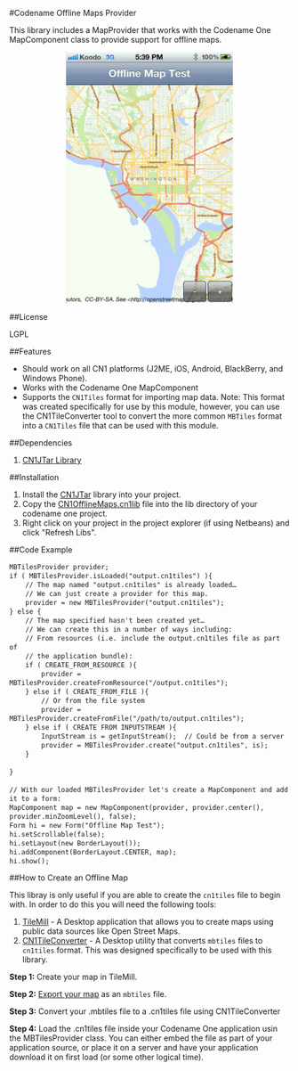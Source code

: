 #Codename Offline Maps Provider




This library includes a MapProvider that works with the Codename One MapComponent class to provide support for offline maps. 

<center><img src="screenshots/ios_ss.jpg" width="300"/></center>

##License

LGPL

##Features

* Should work on all CN1 platforms (J2ME, iOS, Android, BlackBerry, and Windows Phone).
* Works with the Codename One MapComponent
* Supports the `CN1Tiles` format for importing map data.  Note:  This format was created specifically for use by this module, however, you can use the CN1TileConverter tool to convert the more common `MBTiles` format into a `CN1Tiles` file that can be used with this module.

##Dependencies

1. [CN1JTar Library](https://github.com/shannah/CN1JTar)


##Installation


1. Install the [CN1JTar](https://github.com/shannah/CN1JTar) library into your project.
2. Copy the [CN1OfflineMaps.cn1lib](https://rawgithub.com/shannah/CN1OfflineMaps/raw/master/dist/CN1OfflineMaps.cn1lib) file into the lib directory of your codename one project.
3. Right click on your project in the project explorer (if using Netbeans) and click "Refresh Libs".


##Code Example

~~~
MBTilesProvider provider; 
if ( MBTilesProvider.isLoaded("output.cn1tiles") ){
    // The map named "output.cn1tiles" is already loaded…
    // We can just create a provider for this map.
    provider = new MBTilesProvider("output.cn1tiles");
} else {
    // The map specified hasn't been created yet…
    // We can create this in a number of ways including:
    // From resources (i.e. include the output.cn1tiles file as part of 
    // the application bundle):
    if ( CREATE_FROM_RESOURCE ){
        provider = MBTilesProvider.createFromResource("/output.cn1tiles");
    } else if ( CREATE_FROM_FILE ){
        // Or from the file system
        provider = MBTilesProvider.createFromFile("/path/to/output.cn1tiles");
    } else if ( CREATE FROM INPUTSTREAM ){
        InputStream is = getInputStream();  // Could be from a server
        provider = MBTilesProvider.create("output.cn1tiles", is);
    }
        
}

// With our loaded MBTilesProvider let's create a MapComponent and add it to a form:
MapComponent map = new MapComponent(provider, provider.center(), provider.minZoomLevel(), false);
Form hi = new Form("Offline Map Test");
hi.setScrollable(false);
hi.setLayout(new BorderLayout());
hi.addComponent(BorderLayout.CENTER, map);
hi.show();
~~~

##How to Create an Offline Map

This libray is only useful if you are able to create the `cn1tiles` file to begin with.  In order to do this you will need the following tools:

1. [TileMill](https://www.mapbox.com/tilemill/) - A Desktop application that allows you to create maps using public data sources like Open Street Maps.
2. [CN1TileConverter](https://github.com/shannah/CN1TileConverter) - A Desktop utility that converts `mbtiles` files to `cn1tiles` format.  This was designed specifically to be used with this library.

**Step 1:** Create your map in TileMill.

**Step 2:** [Export your map](https://www.mapbox.com/tilemill/docs/manual/exporting/) as an `mbtiles` file.

**Step 3:** Convert your .mbtiles file to a .cn1tiles file using CN1TileConverter

**Step 4:** Load the .cn1tiles file inside your Codename One application usin the MBTilesProvider class.  You can either embed the file as part of your application source, or place it on a server and have your application download it on first load (or some other logical time).